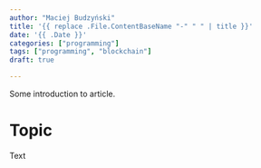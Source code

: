 ```yaml
---
author: "Maciej Budzyński"
title: '{{ replace .File.ContentBaseName "-" " " | title }}'
date: '{{ .Date }}'
categories: ["programming"]
tags: ["programming", "blockchain"]
draft: true

---
```


Some introduction to article.

<!--more-->

# Topic

Text